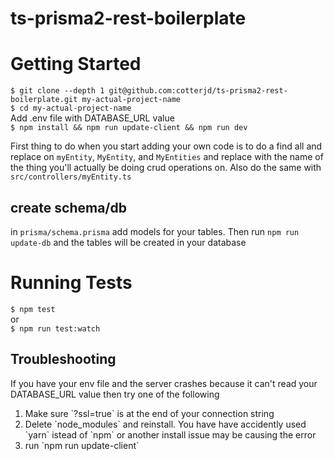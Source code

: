 # ts-prisma2-rest-boilerplate

# Getting Started
`$ git clone --depth 1 git@github.com:cotterjd/ts-prisma2-rest-boilerplate.git my-actual-project-name`<br>
`$ cd my-actual-project-name`<br>
Add .env file with DATABASE_URL value<br>
`$ npm install && npm run update-client && npm run dev`<br>

First thing to do when you start adding your own code is to do a find all and replace on `myEntity`, `MyEntity`, and `MyEntities` and replace with the name of the thing you'll actually be doing crud operations on. Also do the same with `src/controllers/myEntity.ts`

## create schema/db
in `prisma/schema.prisma` add models for your tables. Then run `npm run update-db` and the tables will be created in your database

# Running Tests
`$ npm test`<br>
or <br>
`$ npm run test:watch`<br>

## Troubleshooting

If you have your env file and the server crashes because it can't read your DATABASE_URL value then try one of the following
<ol>
  <li>Make sure `?ssl=true` is at the end of your connection string</li>
  <li>Delete `node_modules` and reinstall. You have have accidently used `yarn` istead of `npm` or another install issue may be causing the error</li>
  <li>run `npm run update-client`</li>
</ol>
